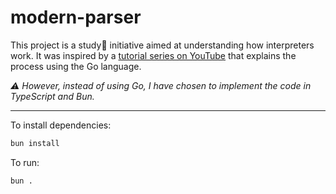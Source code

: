 # modern-parser

This project is a study📖 initiative aimed at understanding how interpreters work. It was inspired by a [tutorial series on YouTube](https://youtube.com/playlist?list=PL_2VhOvlMk4XDeq2eOOSDQMrbZj9zIU_b&si=AFQH9J1PFuSnqlJC) that explains the process using the Go language.

_⚠️ However, instead of using Go, I have chosen to implement the code in TypeScript and Bun._

---

To install dependencies:

```bash
bun install
```

To run:

```bash
bun .
```
